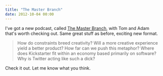 ```yaml
---
title: "The Master Branch"
date: 2012-10-04 00:00
---
```


<import><p>I've got a new podcast, called <a href="http://themasterbranch.com/">The Master Branch</a>, with Tom and Adam that's worth checking out. Same great stuff as before, exciting new format. </p>

<blockquote>
  <p>How do constraints breed creativity? Will a more creative experience yield a better product? How far can we push this metaphor? Where does Kickstarter fit within an economy based primarily on software? Why is Twitter acting like such a dick?</p>
</blockquote>

<p>Check it out. Let me know what you think.</p></import>

<!-- more -->

